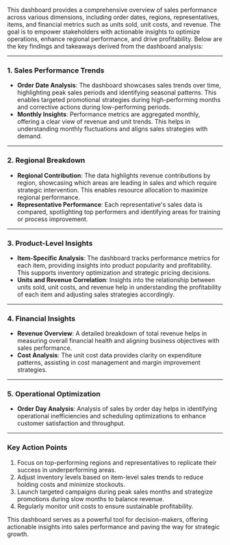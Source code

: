

This dashboard provides a comprehensive overview of sales performance across various dimensions, including order dates, regions, representatives, items, and financial metrics such as units sold, unit costs, and revenue. The goal is to empower stakeholders with actionable insights to optimize operations, enhance regional performance, and drive profitability. Below are the key findings and takeaways derived from the dashboard analysis:

---

### **1. Sales Performance Trends**
- **Order Date Analysis**: The dashboard showcases sales trends over time, highlighting peak sales periods and identifying seasonal patterns. This enables targeted promotional strategies during high-performing months and corrective actions during low-performing periods.
- **Monthly Insights**: Performance metrics are aggregated monthly, offering a clear view of revenue and unit trends. This helps in understanding monthly fluctuations and aligns sales strategies with demand.

---

### **2. Regional Breakdown**
- **Regional Contribution**: The data highlights revenue contributions by region, showcasing which areas are leading in sales and which require strategic intervention. This enables resource allocation to maximize regional performance.
- **Representative Performance**: Each representative's sales data is compared, spotlighting top performers and identifying areas for training or process improvement.

---

### **3. Product-Level Insights**
- **Item-Specific Analysis**: The dashboard tracks performance metrics for each item, providing insights into product popularity and profitability. This supports inventory optimization and strategic pricing decisions.
- **Units and Revenue Correlation**: Insights into the relationship between units sold, unit costs, and revenue help in understanding the profitability of each item and adjusting sales strategies accordingly.

---

### **4. Financial Insights**
- **Revenue Overview**: A detailed breakdown of total revenue helps in measuring overall financial health and aligning business objectives with sales performance.
- **Cost Analysis**: The unit cost data provides clarity on expenditure patterns, assisting in cost management and margin improvement strategies.

---

### **5. Operational Optimization**
- **Order Day Analysis**: Analysis of sales by order day helps in identifying operational inefficiencies and scheduling optimizations to enhance customer satisfaction and throughput.

---

### **Key Action Points**
1. Focus on top-performing regions and representatives to replicate their success in underperforming areas.
2. Adjust inventory levels based on item-level sales trends to reduce holding costs and minimize stockouts.
3. Launch targeted campaigns during peak sales months and strategize promotions during slow months to balance revenue.
4. Regularly monitor unit costs to ensure sustainable profitability.

This dashboard serves as a powerful tool for decision-makers, offering actionable insights into sales performance and paving the way for strategic growth.
